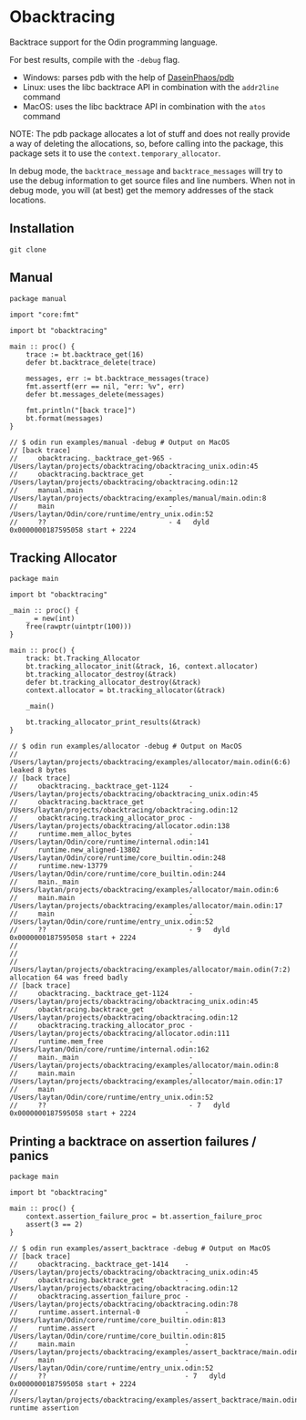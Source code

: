 # Obacktracing

Backtrace support for the Odin programming language.

For best results, compile with the `-debug` flag.

- Windows: parses pdb with the help of [DaseinPhaos/pdb](https://github.com/DaseinPhaos/pdb)
- Linux: uses the libc backtrace API in combination with the `addr2line` command
- MacOS: uses the libc backtrace API in combination with the `atos` command

NOTE: The pdb package allocates a lot of stuff and does not really provide a way of deleting the allocations, so, before calling into the package, this package sets it to use the `context.temporary_allocator`.

In debug mode, the `backtrace_message` and `backtrace_messages` will try to use the debug information to get source files and line numbers.
When not in debug mode, you will (at best) get the memory addresses of the stack locations.

## Installation

`git clone`

## Manual

```odin
package manual

import "core:fmt"

import bt "obacktracing"

main :: proc() {
	trace := bt.backtrace_get(16)
	defer bt.backtrace_delete(trace)

	messages, err := bt.backtrace_messages(trace)
	fmt.assertf(err == nil, "err: %v", err)
	defer bt.messages_delete(messages)

	fmt.println("[back trace]")
	bt.format(messages)
}

// $ odin run examples/manual -debug # Output on MacOS
// [back trace]
//     obacktracing._backtrace_get-965 - /Users/laytan/projects/obacktracing/obacktracing_unix.odin:45
//     obacktracing.backtrace_get      - /Users/laytan/projects/obacktracing/obacktracing.odin:12
//     manual.main                     - /Users/laytan/projects/obacktracing/examples/manual/main.odin:8
//     main                            - /Users/laytan/Odin/core/runtime/entry_unix.odin:52
//     ??                              - 4   dyld                                0x0000000187595058 start + 2224
```

## Tracking Allocator

```odin
package main

import bt "obacktracing"

_main :: proc() {
	_ = new(int)
	free(rawptr(uintptr(100)))
}

main :: proc() {
	track: bt.Tracking_Allocator
	bt.tracking_allocator_init(&track, 16, context.allocator)
	bt.tracking_allocator_destroy(&track)
	defer bt.tracking_allocator_destroy(&track)
	context.allocator = bt.tracking_allocator(&track)

	_main()

	bt.tracking_allocator_print_results(&track)
}

// $ odin run examples/allocator -debug # Output on MacOS
// /Users/laytan/projects/obacktracing/examples/allocator/main.odin(6:6) leaked 8 bytes
// [back trace]
//     obacktracing._backtrace_get-1124     - /Users/laytan/projects/obacktracing/obacktracing_unix.odin:45
//     obacktracing.backtrace_get           - /Users/laytan/projects/obacktracing/obacktracing.odin:12
//     obacktracing.tracking_allocator_proc - /Users/laytan/projects/obacktracing/allocator.odin:138
//     runtime.mem_alloc_bytes              - /Users/laytan/Odin/core/runtime/internal.odin:141
//     runtime.new_aligned-13802            - /Users/laytan/Odin/core/runtime/core_builtin.odin:248
//     runtime.new-13779                    - /Users/laytan/Odin/core/runtime/core_builtin.odin:244
//     main._main                           - /Users/laytan/projects/obacktracing/examples/allocator/main.odin:6
//     main.main                            - /Users/laytan/projects/obacktracing/examples/allocator/main.odin:17
//     main                                 - /Users/laytan/Odin/core/runtime/entry_unix.odin:52
//     ??                                   - 9   dyld                                0x0000000187595058 start + 2224
//
//
// /Users/laytan/projects/obacktracing/examples/allocator/main.odin(7:2) allocation 64 was freed badly
// [back trace]
//     obacktracing._backtrace_get-1124     - /Users/laytan/projects/obacktracing/obacktracing_unix.odin:45
//     obacktracing.backtrace_get           - /Users/laytan/projects/obacktracing/obacktracing.odin:12
//     obacktracing.tracking_allocator_proc - /Users/laytan/projects/obacktracing/allocator.odin:111
//     runtime.mem_free                     - /Users/laytan/Odin/core/runtime/internal.odin:162
//     main._main                           - /Users/laytan/projects/obacktracing/examples/allocator/main.odin:8
//     main.main                            - /Users/laytan/projects/obacktracing/examples/allocator/main.odin:17
//     main                                 - /Users/laytan/Odin/core/runtime/entry_unix.odin:52
//     ??                                   - 7   dyld                                0x0000000187595058 start + 2224
```

## Printing a backtrace on assertion failures / panics

```odin
package main

import bt "obacktracing"

main :: proc() {
    context.assertion_failure_proc = bt.assertion_failure_proc
    assert(3 == 2)
}

// $ odin run examples/assert_backtrace -debug # Output on MacOS
// [back trace]
//     obacktracing._backtrace_get-1414    - /Users/laytan/projects/obacktracing/obacktracing_unix.odin:45
//     obacktracing.backtrace_get          - /Users/laytan/projects/obacktracing/obacktracing.odin:12
//     obacktracing.assertion_failure_proc - /Users/laytan/projects/obacktracing/obacktracing.odin:78
//     runtime.assert.internal-0           - /Users/laytan/Odin/core/runtime/core_builtin.odin:813
//     runtime.assert                      - /Users/laytan/Odin/core/runtime/core_builtin.odin:815
//     main.main                           - /Users/laytan/projects/obacktracing/examples/assert_backtrace/main.odin:8
//     main                                - /Users/laytan/Odin/core/runtime/entry_unix.odin:52
//     ??                                  - 7   dyld                                0x0000000187595058 start + 2224
// /Users/laytan/projects/obacktracing/examples/assert_backtrace/main.odin(7:5) runtime assertion
```

